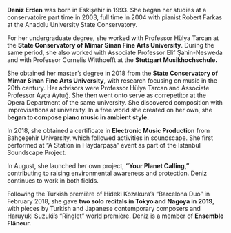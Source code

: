**Deniz Erden** was born in Eskişehir in 1993. She began her studies at a conservatoire part time in 2003, full time in 2004 with pianist Robert Farkas at the Anadolu University State Conservatory.

For her undergraduate degree, she worked with Professor Hülya Tarcan at the **State Conservatory of Mimar Sinan Fine Arts University**. During the same period, she also worked with Associate Professor Elif Şahin-Nesweda and with Professor Cornelis Witthoefft at the **Stuttgart Musikhochschule.**

She obtained her master’s degree in 2018 from the **State Conservatory of Mimar Sinan Fine Arts University**, with research focusing on music in the 20th century. Her advisors were Professor Hülya Tarcan and Associate Professor Ayça Aytuğ. She then went onto serve as correpetitor at the Opera Department of the same university. She discovered composition with improvisations at university. In a free world she created on her own, she **began to compose piano music in ambient style.**

In 2018, she obtained a certificate in **Electronic Music Production** from Bahçeşehir University, which followed activities in soundscape. She first performed at “A Station in Haydarpaşa” event as part of the Istanbul Soundscape Project.

In August, she launched her own project, **“Your Planet Calling,”** contributing to raising environmental awareness and protection. Deniz continues to work in both fields.

Following the Turkish première of Hideki Kozakura’s “Barcelona Duo” in February 2018, she gave **two solo recitals in Tokyo and Nagoya in 2019**, with pieces by Turkish and Japanese contemporary composers and Haruyuki Suzuki’s “Ringlet” world première. Deniz is a member of **Ensemble Flâneur.**
